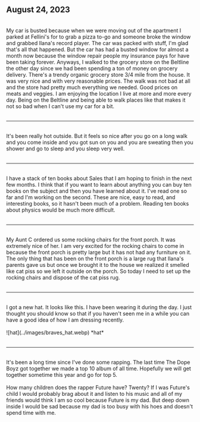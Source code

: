 ## August 24, 2023
<br>
My car is busted because when we were moving out of the apartment I parked at Fellini's for to grab a pizza to-go and someone broke the window and grabbed Ilana's record player. The car was packed with stuff, I'm glad that's all that happened. But the car has had a busted window for almost a month now because the window repair people my insurance pays for have been taking forever. Anyways, I walked to the grocery store on the Beltline the other day since we had been spending a ton of money on grocery delivery. There's a trendy organic grocery store 3/4 mile from the house. It was very nice and with very reasonable prices. The walk was not bad at all and the store had pretty much everything we needed. Good prices on meats and veggies. I am enjoying the location I live at more and more every day. Being on the Beltline and being able to walk places like that makes it not so bad when I can't use my car for a bit.
<br><br>

----

<br>
It's been really hot outside. But it feels so nice after you go on a long walk and you come inside and you got sun on you and you are sweating then you shower and go to sleep and you sleep very well.
<br><br>

----

<br>
I have a stack of ten books about Sales that I am hoping to finish in the next few months. I think that if you want to learn about anything you can buy ten books on the subject and then you have learned about it. I've read one so far and I'm working on the second. These are nice, easy to read, and interesting books, so it hasn't been much of a problem. Reading ten books about physics would be much more difficult.
<br><br>

----

<br>
My Aunt C ordered us some rocking chairs for the front porch. It was extremely nice of her. I am very excited for the rocking chairs to come in because the front porch is pretty large but it has not had any furniture on it. The only thing that has been on the front porch is a large rug that Ilana's parents gave us but once we brought it to the house we realized it smelled like cat piss so we left it outside on the porch. So today I need to set up the rocking chairs and dispose of the cat piss rug.
<br><br>

----

<br>
I got a new hat. It looks like this. I have been wearing it during the day. I just thought you should know so that if you haven't seen me in a while you can have a good idea of how I am dressing recently.
<br><br>
![hat](../images/braves_hat.webp)
*hat*
<br><br>

----

<br>
It's been a long time since I've done some rapping. The last time The Dope Boyz got together we made a top 10 album of all time. Hopefully we will get together sometime this year and go for top 5.
<br><br>
How many children does the rapper Future have? Twenty? If I was Future's child I would probably brag about it and listen to his music and all of my friends would think I am so cool because Future is my dad. But deep down inside I would be sad because my dad is too busy with his hoes and doesn't spend time with me.